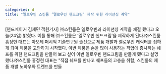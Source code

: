 ```yaml
---
categories: d
title: "멜로우빈 스킨룸 ‘멜로우빈 핸드크림’ 제작 위한 라이선싱 계약"
---
```

[핸드메이커 김제민 객원기자] ㈜스킨룸은 멜로우빈과 라이선싱 계약을 체결 했다고 오늘(24일) 밝혔다. 이를 통해 ㈜스킨룸은 ‘멜로우빈 핸드크림’을 제작하게 된다.㈜스킨룸 홍정현 대표는 아모레 퍼시픽 기술연구원 출신으로 제품 개발과 멜로우빈 캐릭터를 접하게 되며 제품을 고안하기 시작했다. 이번 제품은 손을 많이 사용하는 직업에 종사하는 쉐프를 위한 핸드크림을 만들어 보고 싶어 이번 멜로우빈 핸드크림을 만들게 됐다고 설명했다.㈜스킨룸 홍정현 대표는 "직접 쉐프를 만나고 쉐프들의 고충을 취합, 스킨룸의 제품 개발 노하우와 트렌드를 만들